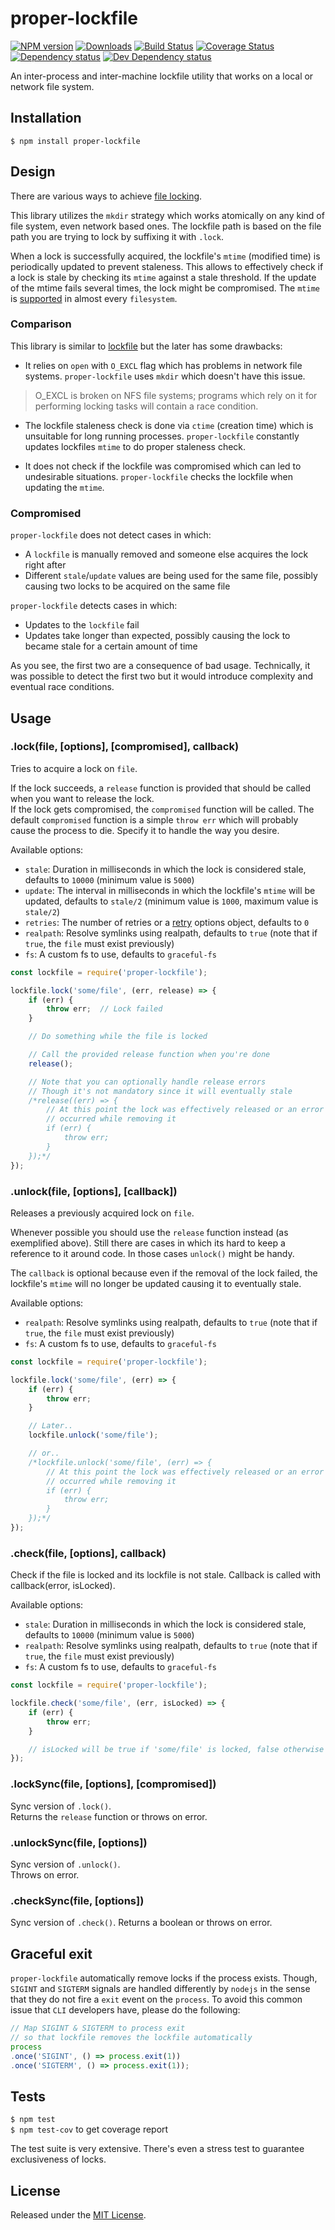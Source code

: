 # proper-lockfile

[![NPM version][npm-image]][npm-url] [![Downloads][downloads-image]][npm-url] [![Build Status][travis-image]][travis-url] [![Coverage Status][coveralls-image]][coveralls-url] [![Dependency status][david-dm-image]][david-dm-url] [![Dev Dependency status][david-dm-dev-image]][david-dm-dev-url]

[npm-url]:https://npmjs.org/package/proper-lockfile
[downloads-image]:http://img.shields.io/npm/dm/proper-lockfile.svg
[npm-image]:http://img.shields.io/npm/v/proper-lockfile.svg
[travis-url]:https://travis-ci.org/IndigoUnited/node-proper-lockfile
[travis-image]:http://img.shields.io/travis/IndigoUnited/node-proper-lockfile/master.svg
[coveralls-url]:https://coveralls.io/r/IndigoUnited/node-proper-lockfile
[coveralls-image]:https://img.shields.io/coveralls/IndigoUnited/node-proper-lockfile/master.svg
[david-dm-url]:https://david-dm.org/IndigoUnited/node-proper-lockfile
[david-dm-image]:https://img.shields.io/david/IndigoUnited/node-proper-lockfile.svg
[david-dm-dev-url]:https://david-dm.org/IndigoUnited/node-proper-lockfile?type=dev
[david-dm-dev-image]:https://img.shields.io/david/dev/IndigoUnited/node-proper-lockfile.svg

An inter-process and inter-machine lockfile utility that works on a local or network file system.


## Installation

`$ npm install proper-lockfile`


## Design

There are various ways to achieve [file locking](http://en.wikipedia.org/wiki/File_locking).

This library utilizes the `mkdir` strategy which works atomically on any kind of file system, even network based ones.
The lockfile path is based on the file path you are trying to lock by suffixing it with `.lock`.

When a lock is successfully acquired, the lockfile's `mtime` (modified time) is periodically updated to prevent staleness. This allows to effectively check if a lock is stale by checking its `mtime` against a stale threshold. If the update of the mtime fails several times, the lock might be compromised. The `mtime` is [supported](http://en.wikipedia.org/wiki/Comparison_of_file_systems) in almost every `filesystem`.


### Comparison

This library is similar to [lockfile](https://github.com/isaacs/lockfile) but the later has some drawbacks:

- It relies on `open` with `O_EXCL` flag which has problems in network file systems. `proper-lockfile` uses `mkdir` which doesn't have this issue.

> O_EXCL is broken on NFS file systems; programs which rely on it for performing locking tasks will contain a race condition.

- The lockfile staleness check is done via `ctime` (creation time) which is unsuitable for long running processes. `proper-lockfile` constantly updates lockfiles `mtime` to do proper staleness check.

- It does not check if the lockfile was compromised which can led to undesirable situations. `proper-lockfile` checks the lockfile when updating the `mtime`.


### Compromised

`proper-lockfile` does not detect cases in which:

- A `lockfile` is manually removed and someone else acquires the lock right after
- Different `stale`/`update` values are being used for the same file, possibly causing two locks to be acquired on the same file

`proper-lockfile` detects cases in which:

- Updates to the `lockfile` fail
- Updates take longer than expected, possibly causing the lock to became stale for a certain amount of time


As you see, the first two are a consequence of bad usage. Technically, it was possible to detect the first two but it would introduce complexity and eventual race conditions.


## Usage

### .lock(file, [options], [compromised], callback)

Tries to acquire a lock on `file`.

If the lock succeeds, a `release` function is provided that should be called when you want to release the lock.   
If the lock gets compromised, the `compromised` function will be called. The default `compromised` function is a simple `throw err` which will probably cause the process to die. Specify it to handle the way you desire.

Available options:

- `stale`: Duration in milliseconds in which the lock is considered stale, defaults to `10000` (minimum value is `5000`)
- `update`: The interval in milliseconds in which the lockfile's `mtime` will be updated, defaults to `stale/2` (minimum value is `1000`, maximum value is `stale/2`)
- `retries`: The number of retries or a [retry](https://www.npmjs.org/package/retry) options object, defaults to `0`
- `realpath`: Resolve symlinks using realpath, defaults to `true` (note that if `true`, the `file` must exist previously)
- `fs`: A custom fs to use, defaults to `graceful-fs`


```js
const lockfile = require('proper-lockfile');

lockfile.lock('some/file', (err, release) => {
    if (err) {
        throw err;  // Lock failed
    }

    // Do something while the file is locked

    // Call the provided release function when you're done
    release();

    // Note that you can optionally handle release errors
    // Though it's not mandatory since it will eventually stale
    /*release((err) => {
        // At this point the lock was effectively released or an error
        // occurred while removing it
        if (err) {
            throw err;
        }
    });*/
});
```


### .unlock(file, [options], [callback])

Releases a previously acquired lock on `file`.

Whenever possible you should use the `release` function instead (as exemplified above). Still there are cases in which its hard to keep a reference to it around code. In those cases `unlock()` might be handy.

The `callback` is optional because even if the removal of the lock failed, the lockfile's `mtime` will no longer be updated causing it to eventually stale.

Available options:

- `realpath`: Resolve symlinks using realpath, defaults to `true` (note that if `true`, the `file` must exist previously)
- `fs`: A custom fs to use, defaults to `graceful-fs`


```js
const lockfile = require('proper-lockfile');

lockfile.lock('some/file', (err) => {
    if (err) {
        throw err;
    }

    // Later..
    lockfile.unlock('some/file');

    // or..
    /*lockfile.unlock('some/file', (err) => {
        // At this point the lock was effectively released or an error
        // occurred while removing it
        if (err) {
            throw err;
        }
    });*/
});
```

### .check(file, [options], callback)

Check if the file is locked and its lockfile is not stale. Callback is called with callback(error, isLocked).

Available options:

- `stale`: Duration in milliseconds in which the lock is considered stale, defaults to `10000` (minimum value is `5000`)
- `realpath`: Resolve symlinks using realpath, defaults to `true` (note that if `true`, the `file` must exist previously)
- `fs`: A custom fs to use, defaults to `graceful-fs`


```js
const lockfile = require('proper-lockfile');

lockfile.check('some/file', (err, isLocked) => {
    if (err) {
        throw err;
    }

    // isLocked will be true if 'some/file' is locked, false otherwise
});
```

### .lockSync(file, [options], [compromised])

Sync version of `.lock()`.   
Returns the `release` function or throws on error.


### .unlockSync(file, [options])

Sync version of `.unlock()`.   
Throws on error.

### .checkSync(file, [options])

Sync version of `.check()`.
Returns a boolean or throws on error.


## Graceful exit

`proper-lockfile` automatically remove locks if the process exists. Though, `SIGINT` and `SIGTERM` signals
are handled differently by `nodejs` in the sense that they do not fire a `exit` event on the `process`.
To avoid this common issue that `CLI` developers have, please do the following:


```js
// Map SIGINT & SIGTERM to process exit
// so that lockfile removes the lockfile automatically
process
.once('SIGINT', () => process.exit(1))
.once('SIGTERM', () => process.exit(1));
```


## Tests

`$ npm test`   
`$ npm test-cov` to get coverage report

The test suite is very extensive. There's even a stress test to guarantee exclusiveness of locks.


## License

Released under the [MIT License](http://www.opensource.org/licenses/mit-license.php).
